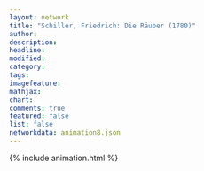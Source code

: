 ```yaml
---
layout: network
title: "Schiller, Friedrich: Die Räuber (1780)"
author:
description:
headline:
modified:
category:
tags:
imagefeature: 
mathjax: 
chart: 
comments: true
featured: false
list: false
networkdata: animation8.json
---
```

{% include animation.html %}
